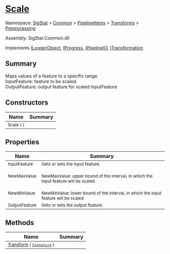 # [Scale](./Scale.md)

Namespace: [SigStat]() > [Common](./../../../README.md) > [PipelineItems]() > [Transforms]() > [Preprocessing](./README.md)

Assembly: SigStat.Common.dll

Implements [ILoggerObject](./../../../ILoggerObject.md), [IProgress](./../../../Helpers/IProgress.md), [IPipelineIO](./../../../Pipeline/IPipelineIO.md), [ITransformation](./../../../ITransformation.md)

## Summary
Maps values of a feature to a specific range.  <br>InputFeature: feature to be scaled.<br>OutputFeature: output feature for scaled InputFeature

## Constructors

| Name | Summary | 
| --- | --- | 
| <sub>Scale (  )</sub><!--aaaaaaaaaaaaaaaaaaaaaaaaaaaaaaaaaaaaaaaaaaaaaaaaaaaaaaaaaaa-->| <sub></sub>| <br>


## Properties

| Name | Summary | 
| --- | --- | 
| <sub>InputFeature</sub><!--aaaaaaaaaaaaaaaaaaaaaaaaaaaaaaaaaaaaaaaaaaaaaaaaaaaaaaaaaaa-->| <sub>Gets or sets the input feature.</sub>| <br>
| <sub>NewMaxValue</sub><!--aaaaaaaaaaaaaaaaaaaaaaaaaaaaaaaaaaaaaaaaaaaaaaaaaaaaaaaaaaa-->| <sub><br>NewMaxValue: upper bound of the interval, in which the input feature will be scaled</sub>| <br>
| <sub>NewMinValue</sub><!--aaaaaaaaaaaaaaaaaaaaaaaaaaaaaaaaaaaaaaaaaaaaaaaaaaaaaaaaaaa-->| <sub><br>NewMinValue: lower bound of the interval, in which the input feature will be scaled</sub>| <br>
| <sub>OutputFeature</sub><!--aaaaaaaaaaaaaaaaaaaaaaaaaaaaaaaaaaaaaaaaaaaaaaaaaaaaaaaaaaa-->| <sub>Gets or sets the output feature.</sub>| <br>


## Methods

| Name | Summary | 
| --- | --- | 
| <sub>[Transform](./Methods/Scale-100663855.md) ( [`Signature`](./../../../Signature.md) )</sub><!--aaaaaaaaaaaaaaaaaaaaaaaaaaaaaaaaaaaaaaaaaaaaaaaaaaaaaaaaaaa-->| <sub></sub>| <br>


